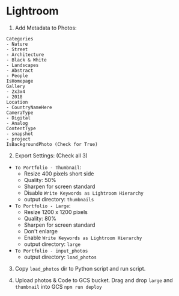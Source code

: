 # Lightroom

1. Add Metadata to Photos:

```
Categories
- Nature
- Street
- Architecture
- Black & White
- Landscapes
- Abstract
- People
IsHomepage
Gallery
- 2x3x4
- 2018
Location
- CountryNameHere
CameraType
- Digital
- Analog
ContentType
- snapshot
- project
IsBackgroundPhoto (Check for True)
```

2. Export Settings: (Check all 3)

  - `To Portfolio - Thumbnail`:
    - Resize 400 pixels short side
    - Quality: 50%
    - Sharpen for screen standard
    - Disable `Write Keywords as Lightroom Hierarchy`
    - output directory: `thumbnails`
  - `To Portfolio - Large`:
    - Resize 1200 x 1200 pixels
    - Quality: 80%
    - Sharpen for screen standard
    - Don't enlarge
    - Enable `Write Keywords as Lightroom Hierarchy`
    - output directory: `large`
  - `To Portfolio - input_photos`
    - output directory: `load_photos`

3. Copy `load_photos` dir to Python script and run script.

4. Upload photos & Code to GCS bucket. 
Drag and drop `large` and `thumbnail` into GCS
`npm run deploy`




